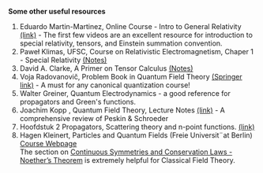 **Some other useful resources**
1. Eduardo Martin-Martinez, Online Course - Intro to General Relativity [(link)](https://www.youtube.com/playlist?list=PLeoh1MW56PeLn-tYxepNXBnfTMdbBemfJ) - The first few videos are an excellent resource for introduction to special relativity, tensors, and Einstein summation convention.
2. Paweł Klimas, UFSC, Course on Relativistic Electromagnetism, Chaper 1 - Special Relativity [(Notes)](https://klimas.paginas.ufsc.br/files/2020/07/chapter-1.pdf) 
3. David A. Clarke, A Primer on Tensor Calculus [(Notes)](http://www.ap.smu.ca/~dclarke/home/documents/byDAC/tprimer.pdf)
4. Voja Radovanovič, Problem Book in Quantum Field Theory [(Springer link)](https://link.springer.com/book/10.1007/978-3-540-77014-5#) - A must for any canonical quantization course!
5. Walter Greiner, Quantum Electrodynamics - a good reference for propagators and Green's functions.
6. Joachim Kopp , Quantum Field Theory, Lecture Notes [(link)](https://www.staff.uni-mainz.de/jkopp/qft2-2016-material/lecture-notes.pdf) - A comprehensive review of Peskin & Schroeder
7. Hoofdstuk 2 Propagators, Scattering theory and n-point functions. [(link)](https://particle.univie.ac.at/fileadmin/user_upload/i_particle_physics/material/studies/2010_SS/RelQFT_VO_SS10_ch02.pdf)
8. Hagen Kleinert, Particles and Quantum Fields (Freie Universit¨at Berlin) [Course Webpage](http://users.physik.fu-berlin.de/~kleinert/b6/psfiles/) <br>
The section on [Continuous Symmetries and Conservation Laws - Noether’s Theorem](http://www.physik.fu-berlin.de/~kleinert/b6/psfiles/Chapter-7-conslaw.pdf) is extremely helpful for Classical Field Theory.
